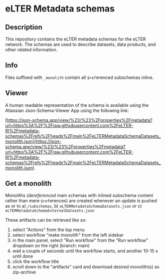 # eLTER Metadata schemas

## Description
This repository contains the eLTER metadata schemas for the eLTER network. The schemas are used to describe datasets, data products, and other related information.

## Info
Files suffixed with `_monolith` contain all `$ref`erenced subschemas inline.

## Viewer

A human readable representation of the schema is available using the Atlassian Json-Schema-Viewer App using the following link:

[https://json-schema.app/view/%23/%23%2Fproperties%2Fmetadata?url=https%3A%2F%2Fraw.githubusercontent.com%2FeLTER-RI%2Fmetadata-schemas%2Frefs%2Fheads%2Fmain%2FeLTERMetadataSchemaDatasets_monolith.json](https://json-schema.app/view/%23/%23%2Fproperties%2Fmetadata?url=https%3A%2F%2Fraw.githubusercontent.com%2FeLTER-RI%2Fmetadata-schemas%2Frefs%2Fheads%2Fmain%2FeLTERMetadataSchemaDatasets_monolith.json)

## Get a monolith

Monoliths (*dereferenced* main schemas with inlined subschema content rather than mere `$ref`erences) are created whenever an update is 
pushed as or to a) `/subschemas`, b) `eLTERMetadataSchemaDatasets.json` or c) `eLTERMetadataSchemaExternalDatasets.json`

These artifacts can be retrieved like so:
1. select "Actions" from the top menu
2. select workflow "make monolith" from the left sidebar
3. in the main panel, select "Run workflow" from the "Run workflow" dropdown on the right (branch: main)
4. wait a couple of seconds until the workflow starts, and another 10-15 s until done
5. click the workflow title
6. scroll down to the "artifacts" card and download desired monolith(s) as zip-archive

